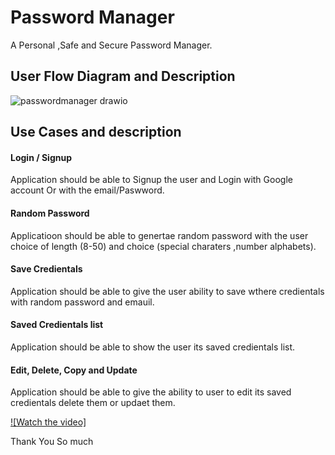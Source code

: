 # Password Manager

A Personal ,Safe and Secure Password Manager.

## User Flow Diagram and Description

![passwordmanager drawio](https://user-images.githubusercontent.com/70685682/185803386-1733f9c8-8ca2-4bdf-a085-8184d16dad2d.png)

## Use Cases and description

#### Login / Signup
Application should be able to Signup the user and  Login with Google account Or with the email/Paswword.

#### Random Password
Applicatioon should be able to genertae random password with the user choice of length (8-50) and choice (special charaters ,number alphabets).

#### Save Credientals

Application should be able to give the user ability to save wthere credientals with random password and emauil.

#### Saved Credientals list

Application should be able to show the user its saved credientals list.

#### Edit, Delete, Copy and Update

Application should be able to give the ability to user to edit its saved credientals delete them or updaet them.


[![Watch the video]](https://youtu.be/Hg3IL_-Dge8)

Thank You So much
